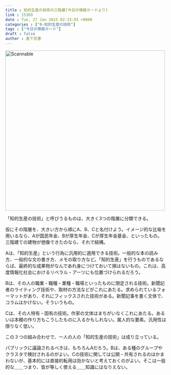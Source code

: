 ```yaml
---
title : 知的生産の技術の三階層[今日の情報カードより]
link : 15369
date : Tue, 27 Jan 2015 02:33:05 +0000
categories : ["0-知的生産の技術"]
tags : ["今日の情報カード"]
draft : false
author : 倉下忠憲
---
```


<a href="https://rashita.net/blog/wp-content/uploads/2015/01/Scannable1.jpg"><img src="https://rashita.net/blog/wp-content/uploads/2015/01/Scannable1-1024x724.jpg" alt="Scannable" width="500" height="" class="alignnone size-large wp-image-15372" /></a>

「知的生産の技術」と呼びうるものは、大きく3つの階層に分類できる。

仮にその階層を、大きい方から順にA、B、Cと名付けよう。イメージ的な比喩を用いるなら、Aが国民年金、Bが厚生年金、Cが厚生年金基金、といったもの。三階建ての建物が想像できたのなら、それで結構。

Aは、「知的生産」という行為に汎用的に適用できる技術。一般的な本の読み方、一般的な文の書き方、メモの取り方など。「知的生産」を行うものであるならば、最終的な成果物がなんであれ身につけておいて損はないもの。これは、高度情報化社会におけるリベラル・アーツにも位置づけられるだろう。

Bは、その人の職業・職種・業種・職場といったものに限定される技術。新聞記者のライティング技術や、取材の方法などがこれにあたる。求められているフォーマットがあり、それにフィックスされた技術がある。新聞記事を書く文体で、コラムはかけない。そういうもの。

Cは、その人特有・固有の技術。作家の文体はまちがいなくこれにあたる。あるいは本棚の作り方もこうしたものに入るかもしれない。属人的な要素。汎用性は限りなく低い。

この３つの組み合わせで、一人の人の「知的生産の技術」は成り立っている。

パブリックに議論されるべきは、もちろんAだろう。Bは、ある種のグループやクラスタで検討されるのがよい。Cの技術に関しては公開・共有されるのはかまわないが、基本的には直接的転用は効かないと考えておくのがよい。そこは一般的な＿＿つまり、皆が等しく使える＿＿知識にはなりえない。